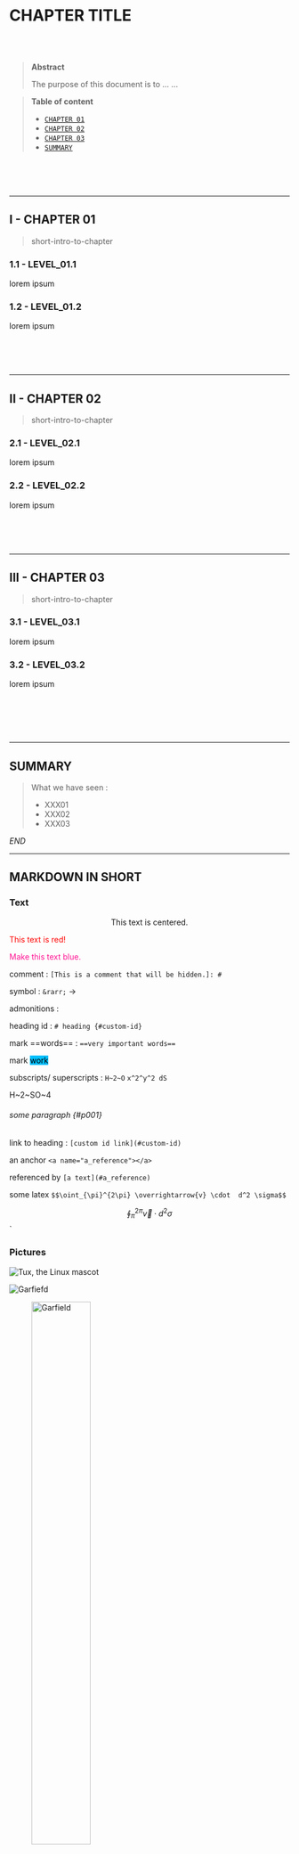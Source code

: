 CHAPTER TITLE
=======================================================================


<!-- ----------------------- DOCUMENT STYLE ----------------------- -->
<style>

mark {
  background-color: deepskyblue; 
}

</style>
<!-- ----------------------- DOCUMENT STYLE ----------------------- -->



<br><br>


<a name="abstract"></a> 
> **Abstract**                      
> 
> The purpose of this document is to ... 
> ... 

  
<a name="toc"></a>
> **Table of content**       
> - [`CHAPTER 01`](#CH01)
> - [`CHAPTER 02`](#CH02)
> - [`CHAPTER 03`](#CH03)
> - [`SUMMARY`](#SUMMARY)


<br><br><br>

***********************************************************************

<div style="page-break-after: always;"></div>
     

  


  
I - CHAPTER 01 
-----------------------------------------------------------------------
<a name="CH01"></a>

> short-intro-to-chapter 



###  1.1 - LEVEL_01.1

lorem ipsum




###  1.2 - LEVEL_01.2

lorem ipsum




<br><br><br>

***********************************************************************

<div style="page-break-after: always;"></div>
     



II - CHAPTER 02 
-----------------------------------------------------------------------
<a name="CH02"></a>

> short-intro-to-chapter 



###  2.1 - LEVEL_02.1

lorem ipsum



###  2.2 - LEVEL_02.2

lorem ipsum




<br><br><br>

***********************************************************************

<div style="page-break-after: always;"></div>
     



III - CHAPTER 03 
-----------------------------------------------------------------------
<a name="CH03"></a>

> short-intro-to-chapter 



###  3.1 - LEVEL_03.1

lorem ipsum



###  3.2 - LEVEL_03.2

lorem ipsum







<br><br><br><br>

***********************************************************************

<div style="page-break-after: always;"></div>
     

SUMMARY 
-----------------------------------------------------------------------
<a name="SUMMARY"></a>

> What we have seen : 
> - XXX01
> - XXX02
> - XXX03


*END*

***********************************************************************



MARKDOWN  IN SHORT
---------------------

### Text 

<center>This text is centered.</center> 

<font color="red">This text is red!</font> 

<p style="color:deeppink;">Make this text blue.</p> 

comment : `[This is a comment that will be hidden.]: # `

symbol : ` &rarr; `   &rarr;

admonitions : 


heading id : `# heading {#custom-id}`

mark ==words== : `==very important words==` 

mark <mark>work</mark>

subscripts/ superscripts : `H~2~O` `x^2^y^2 dS`

H~2~SO~4


###### some paragraph {#p001}

link to heading : `[custom id link](#custom-id)`

an anchor `<a name="a_reference"></a>`

referenced by `[a text](#a_reference)`

some latex `$$\oint_{\pi}^{2\pi} \overrightarrow{v} \cdot  d^2 \sigma$$`

$$\oint_{\pi}^{2\pi} \overrightarrow{v} \cdot  d^2 \sigma$$`

### Pictures

![Tux, the Linux mascot](./assets/img/tux.png)

![Garfiefd](./assets/img/garfield.jpg "Lasagna powered")

<figure>
    <img src="./assets/img/garfield.jpg"
         alt="Garfield" 
         width="50%">
    <figcaption>The best cat , ever! </figcaption>
</figure>


**Note**  
in HTML , specifying % in image size, you cannot set both width and height 
either width="%" or height="%", but the other attribute can be present



### Links

[Duck Duck Go](https://duckduckgo.com).

[Google](https://www.google.com "The best search engine for privacy")

<https://www.markdownguide.org>

<fake@example.com>

[`section_in_document`](#abstract)



### Picture + Link

[![Linux](./assets/img/tux.png "The best system ever!")](https://kernel.org)



